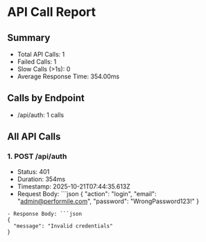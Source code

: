 # API Call Report

## Summary
- Total API Calls: 1
- Failed Calls: 1
- Slow Calls (>1s): 0
- Average Response Time: 354.00ms

## Calls by Endpoint
- /api/auth: 1 calls

## All API Calls

### 1. POST /api/auth
- Status: 401
- Duration: 354ms
- Timestamp: 2025-10-21T07:44:35.613Z
- Request Body: ```json
{
  "action": "login",
  "email": "admin@performile.com",
  "password": "WrongPassword123!"
}
```
- Response Body: ```json
{
  "message": "Invalid credentials"
}
```
